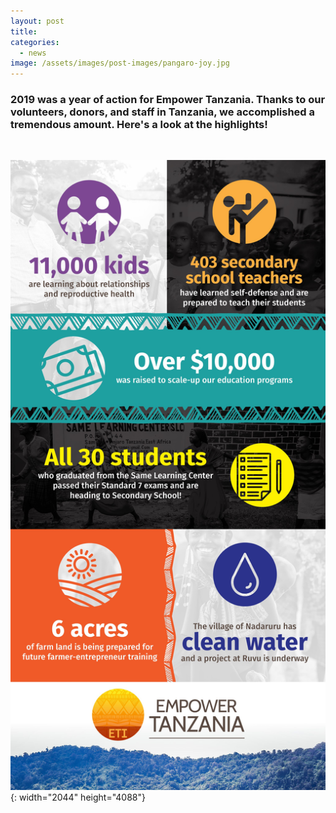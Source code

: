 ```yaml
---
layout: post
title:
categories:
  - news
image: /assets/images/post-images/pangaro-joy.jpg
---
```


### 2019 was a year of action for Empower Tanzania. Thanks to our volunteers, donors, and staff in Tanzania, we accomplished a tremendous amount. Here's a look at the highlights\!

&nbsp;

![](/uploads/infographic2019.jpg){: width="2044" height="4088"}
